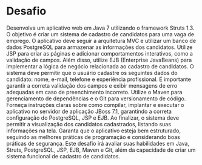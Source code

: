# Desafio


Desenvolva um aplicativo web em Java 7 utilizando o framework Struts 1.3. O objetivo
é criar um sistema de cadastro de candidatos para uma vaga de emprego. O aplicativo
deve seguir a arquitetura MVC e utilizar um banco de dados PostgreSQL para
armazenar as informações dos candidatos. Utilize JSP para criar as páginas e adicionar
comportamentos interativos, como a validação de campos. Além disso, utilize EJB
(Enterprise JavaBeans) para implementar a lógica de negócio relacionada ao cadastro de
candidatos.
O sistema deve permitir que o usuário cadastre os seguintes dados do candidato: nome,
e-mail, telefone e experiência profissional. É importante garantir a correta validação dos
campos e exibir mensagens de erro adequadas em caso de preenchimento incorreto.
Utilize o Maven para gerenciamento de dependências e o Git para versionamento de
código. Forneça instruções claras sobre como compilar, implantar e executar o
aplicativo no servidor de aplicação JBoss 7.1, garantindo a correta configuração do
PostgreSQL, JSP e EJB.
Ao finalizar, o sistema deve permitir a visualização dos candidatos cadastrados, listando
suas informações na tela. Garanta que o aplicativo esteja bem estruturado, seguindo as
melhores práticas de programação e considerando boas práticas de segurança.
Este desafio irá avaliar suas habilidades em Java, Struts, PostgreSQL, JSP, EJB, Maven
e Git, além da capacidade de criar um sistema funcional de cadastro de candidatos.
